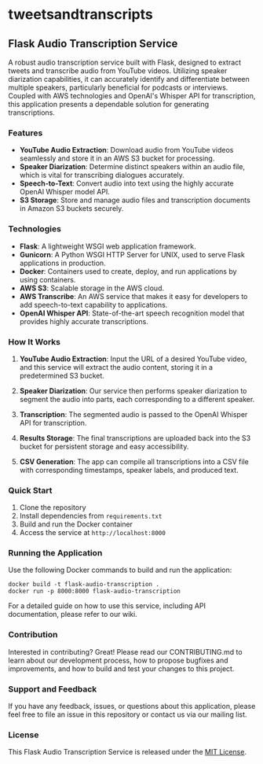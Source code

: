# tweetsandtranscripts
## Flask Audio Transcription Service

A robust audio transcription service built with Flask, designed to extract tweets and transcribe audio from YouTube videos. Utilizing speaker diarization capabilities, it can accurately identify and differentiate between multiple speakers, particularly beneficial for podcasts or interviews. Coupled with AWS technologies and OpenAI's Whisper API for transcription, this application presents a dependable solution for generating transcriptions.

### Features

- **YouTube Audio Extraction**: Download audio from YouTube videos seamlessly and store it in an AWS S3 bucket for processing.
- **Speaker Diarization**: Determine distinct speakers within an audio file, which is vital for transcribing dialogues accurately.
- **Speech-to-Text**: Convert audio into text using the highly accurate OpenAI Whisper model API.
- **S3 Storage**: Store and manage audio files and transcription documents in Amazon S3 buckets securely.

### Technologies

- **Flask**: A lightweight WSGI web application framework.
- **Gunicorn**: A Python WSGI HTTP Server for UNIX, used to serve Flask applications in production.
- **Docker**: Containers used to create, deploy, and run applications by using containers.
- **AWS S3**: Scalable storage in the AWS cloud.
- **AWS Transcribe**: An AWS service that makes it easy for developers to add speech-to-text capability to applications.
- **OpenAI Whisper API**: State-of-the-art speech recognition model that provides highly accurate transcriptions.

### How It Works

1. **YouTube Audio Extraction**: Input the URL of a desired YouTube video, and this service will extract the audio content, storing it in a predetermined S3 bucket.

2. **Speaker Diarization**: Our service then performs speaker diarization to segment the audio into parts, each corresponding to a different speaker.

3. **Transcription**: The segmented audio is passed to the OpenAI Whisper API for transcription.

4. **Results Storage**: The final transcriptions are uploaded back into the S3 bucket for persistent storage and easy accessibility.

5. **CSV Generation**: The app can compile all transcriptions into a CSV file with corresponding timestamps, speaker labels, and produced text.

### Quick Start

1. Clone the repository
2. Install dependencies from `requirements.txt`
3. Build and run the Docker container
4. Access the service at `http://localhost:8000`

### Running the Application

Use the following Docker commands to build and run the application:

```
docker build -t flask-audio-transcription .
docker run -p 8000:8000 flask-audio-transcription
```

For a detailed guide on how to use this service, including API documentation, please refer to our wiki.

### Contribution

Interested in contributing? Great! Please read our CONTRIBUTING.md to learn about our development process, how to propose bugfixes and improvements, and how to build and test your changes to this project.

### Support and Feedback

If you have any feedback, issues, or questions about this application, please feel free to file an issue in this repository or contact us via our mailing list.

### License

This Flask Audio Transcription Service is released under the [MIT License](LICENSE).

